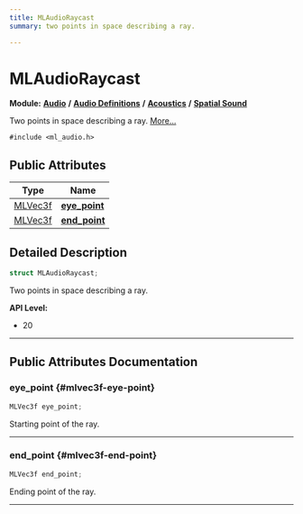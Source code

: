 ```yaml
---
title: MLAudioRaycast
summary: two points in space describing a ray. 

---
```


# MLAudioRaycast

**Module:** **[Audio](/versioned_docs/version-14-Jun-2023/api-ref/api/Modules/group___audio/group___audio.md)** **/** **[Audio Definitions](/versioned_docs/version-14-Jun-2023/api-ref/api/Modules/group___audio/group___audio_defs/group___audio_defs.md)** **/** **[Acoustics](/versioned_docs/version-14-Jun-2023/api-ref/api/Modules/group___audio/group___audio_defs/group___def_acoustics/group___def_acoustics.md)** **/** **[Spatial Sound](/versioned_docs/version-14-Jun-2023/api-ref/api/Modules/group___audio/group___audio_defs/group___def_acoustics/group___def_spatial_sound/group___def_spatial_sound.md)**



Two points in space describing a ray.  [More...](#detailed-description)


`#include <ml_audio.h>`

## Public Attributes

| Type           | Name           |
| -------------- | -------------- |
| [MLVec3f](/versioned_docs/version-14-Jun-2023/api-ref/api/Modules/group___common/struct_m_l_vec3f.md) | **[eye_point](/versioned_docs/version-14-Jun-2023/api-ref/api/Modules/group___audio/group___audio_defs/group___audio_defs.md#mlvec3f-eye-point)**  |
| [MLVec3f](/versioned_docs/version-14-Jun-2023/api-ref/api/Modules/group___common/struct_m_l_vec3f.md) | **[end_point](/versioned_docs/version-14-Jun-2023/api-ref/api/Modules/group___audio/group___audio_defs/group___audio_defs.md#mlvec3f-end-point)**  |

## Detailed Description

```cpp
struct MLAudioRaycast;
```

Two points in space describing a ray. 




**API Level:**
  * 20




-----------
## Public Attributes Documentation

### eye_point {#mlvec3f-eye-point}

```cpp
MLVec3f eye_point;
```


Starting point of the ray. 





-----------

### end_point {#mlvec3f-end-point}

```cpp
MLVec3f end_point;
```


Ending point of the ray. 





-----------

